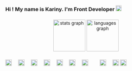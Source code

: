 <h3 align="left">Hi ! My name is Kariny. I'm Front Developer <img src="https://cdn.jsdelivr.net/gh/devicons/devicon/icons/linkedin/linkedin-original.svg" height="18" alt="Logo linkedin"  />


###

<div align="center">
  <img src="https://github-readme-stats.vercel.app/api?username=karodriguess&hide_title=false&hide_rank=false&show_icons=true&include_all_commits=true&count_private=true&disable_animations=false&theme=dracula&locale=en&hide_border=false" height="100" alt="stats graph"  />
  <img src="https://github-readme-stats.vercel.app/api/top-langs?username=karodriguess&locale=en&hide_title=false&layout=compact&card_width=320&langs_count=5&theme=dracula&hide_border=false" height="100" alt="languages graph"  />
</div>

###

<div align="left">
  <img src="https://cdn.jsdelivr.net/gh/devicons/devicon/icons/javascript/javascript-original.svg" height="20" alt="javascript logo"  />
  <img width="12" />
  <img src="https://cdn.jsdelivr.net/gh/devicons/devicon/icons/react/react-original.svg" height="20" alt="react logo"  />
  <img width="12" />
  <img src="https://cdn.jsdelivr.net/gh/devicons/devicon/icons/html5/html5-original.svg" height="20" alt="html5 logo"  />
  <img width="12" />
  <img src="https://cdn.jsdelivr.net/gh/devicons/devicon/icons/css3/css3-original.svg" height="20" alt="css3 logo"  />
  <img width="12" />
  <img src="https://www.pngwing.com/en/free-png-amxds" height="20" alt="Node logo"  />
  <img width="12" />
  <img src="https://worldvectorlogo.com/pt/logo/mongodb-icon-1" height="20" alt="MongoDB logo"  />
  <img width="12" />
  <img src="https://icons8.com.br/icon/39855/logo-mysql" height="20" alt=" Mysql logo"  />
  <img width="12" />
  <img width="12" />
   <img src="https://cdn.jsdelivr.net/gh/devicons/devicon/icons/git/git-original.svg" height="20" alt="git logo"  />
   <img width="12" />
  <img src="https://cdn.jsdelivr.net/gh/devicons/devicon/icons/github/github-original.svg" height="20" alt="github logo"  />
   <img src="https://cdn.jsdelivr.net/gh/devicons/devicon/icons/figma/figma-original.svg" height="20" alt="figma logo"  />
  <img width="12" />
</div>

###


<br clear="both">



###
